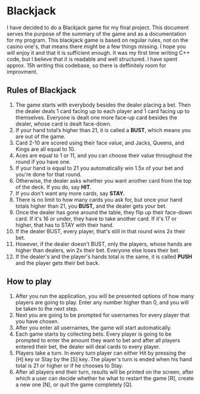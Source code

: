 # Blackjack

I have decided to do a Blackjack game for my final project. This document serves the purpose of the summary of the game and as a documentation for my program.
This blackjack game is based on regular rules, not on the casino one's, that means there might be a few things missing. I hope you will enjoy it and that it is sufficient enough. It was my first time writing C++ code, but I believe that it is readable and well structured. I have spent approx. 15h writing this codebase, so there is deffinitely room for improvment.


## Rules of Blackjack
1. The game starts with everybody besides the dealer placing a bet. Then the dealer deals 1 card facing up to each player and 1 card facing up to themselves. Everyone is dealt one more face-up card besides the dealer, whose card is dealt face-down.
2. If your hand total’s higher than 21, it is called a **BUST**, which means you are out of the game.
3. Card 2-10 are scored using their face value, and Jacks, Queens, and Kings are all equal to 10.
4. Aces are equal to 1 or 11, and you can choose their value throughout the round if you have one.
5. If your hand is equal to 21 you automatically win 1.5x of your bet and you're done for that round.
6. Otherwise, the dealer asks whether you want another card from the top of the deck. If you do, say **HIT**.
7. If you don't want any more cards, say **STAY.**
8. There is no limit to how many cards you ask for, but once your hand totals higher than 21, you **BUST,** and the dealer gets your bet.
9. Once the dealer has gone around the table, they flip up their face-down card. If it's 16 or under, they have to take another card. If it's 17 or higher, that has to STAY with their hand.
10. If the dealer BUST, every player, that's still in that round wins 2x their bet.
11. However, if the dealer doesn't BUST, only the players, whose hands are higher than dealers, win 2x their bet. Everyone else loses their bet.
12. If the dealer's and the player's hands total is the same, it is called **PUSH** and the player gets their bet back.


## How to play
1. After you run the application, you will be presented options of how many players are going to play. Enter any number higher than 0, and you will be taken to the next step.
2. Next you are going to be prompted for usernames for every player that you have chosen.
3. After you enter all usernames, the game will start automatically.
4. Each game starts by collecting bets. Every player is going to be prompted to enter the amount they want to bet and after all players entered their bet, the dealer will deal cards to every player.
5. Players take a turn. In every turn player can either Hit by pressing the [H] key or Stay by  the [S] key. The player's turn is ended when his hand total is 21 or higher or if he chooses to Stay.
6. After all players end their turn, results will be printed on the screen, after which a user can decide whether he what to restart the game [R], create a new one [N], or quit the game completely [Q].
